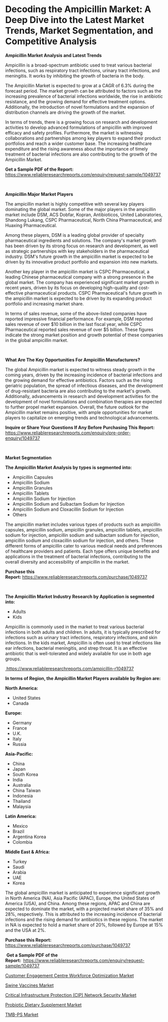 <p><h1>Decoding the Ampicillin Market: A Deep Dive into the Latest Market Trends, Market Segmentation, and Competitive Analysis</h1></p><p><strong>Ampicillin Market Analysis and Latest Trends</strong></p>
<p><p>Ampicillin is a broad-spectrum antibiotic used to treat various bacterial infections, such as respiratory tract infections, urinary tract infections, and meningitis. It works by inhibiting the growth of bacteria in the body.</p><p>The Ampicillin Market is expected to grow at a CAGR of 6.3% during the forecast period. The market growth can be attributed to factors such as the increasing prevalence of bacterial infections worldwide, the rise in antibiotic resistance, and the growing demand for effective treatment options. Additionally, the introduction of novel formulations and the expansion of distribution channels are driving the growth of the market.</p><p>In terms of trends, there is a growing focus on research and development activities to develop advanced formulations of ampicillin with improved efficacy and safety profiles. Furthermore, the market is witnessing collaborations and partnerships among key players to expand their product portfolios and reach a wider customer base. The increasing healthcare expenditure and the rising awareness about the importance of timely treatment of bacterial infections are also contributing to the growth of the Ampicillin Market.</p></p>
<p><strong>Get a Sample PDF of the Report:&nbsp;</strong> <a href="https://www.reliableresearchreports.com/enquiry/request-sample/1049737">https://www.reliableresearchreports.com/enquiry/request-sample/1049737</a></p>
<p>&nbsp;</p>
<p><strong>Ampicillin Major Market Players</strong></p>
<p><p>The ampicillin market is highly competitive with several key players dominating the global market. Some of the major players in the ampicillin market include DSM, ACS Dobfar, Kopran, Antibioticos, United Laboratories, Shandong Lukang, CSPC Pharmaceutical, North China Pharmaceutical, and Huaxing Pharmaceutical.</p><p>Among these players, DSM is a leading global provider of specialty pharmaceutical ingredients and solutions. The company's market growth has been driven by its strong focus on research and development, as well as strategic partnerships with key stakeholders in the pharmaceutical industry. DSM's future growth in the ampicillin market is expected to be driven by its innovative product portfolio and expansion into new markets.</p><p>Another key player in the ampicillin market is CSPC Pharmaceutical, a leading Chinese pharmaceutical company with a strong presence in the global market. The company has experienced significant market growth in recent years, driven by its focus on developing high-quality and cost-effective pharmaceutical products. CSPC Pharmaceutical's future growth in the ampicillin market is expected to be driven by its expanding product portfolio and increasing market share.</p><p>In terms of sales revenue, some of the above-listed companies have reported impressive financial performance. For example, DSM reported sales revenue of over $10 billion in the last fiscal year, while CSPC Pharmaceutical reported sales revenue of over $5 billion. These figures indicate the strong market position and growth potential of these companies in the global ampicillin market.</p></p>
<p>&nbsp;</p>
<p><strong>What Are The Key Opportunities For Ampicillin Manufacturers?</strong></p>
<p><p>The global Ampicillin market is expected to witness steady growth in the coming years, driven by the increasing incidence of bacterial infections and the growing demand for effective antibiotics. Factors such as the rising geriatric population, the spread of infectious diseases, and the development of drug-resistant bacteria are also contributing to the market's growth. Additionally, advancements in research and development activities for the development of novel formulations and combination therapies are expected to further propel market expansion. Overall, the future outlook for the Ampicillin market remains positive, with ample opportunities for market players to capitalize on emerging trends and technological advancements.</p></p>
<p><strong>Inquire or Share Your Questions If Any Before Purchasing This Report:</strong> <a href="https://www.reliableresearchreports.com/enquiry/pre-order-enquiry/1049737">https://www.reliableresearchreports.com/enquiry/pre-order-enquiry/1049737</a></p>
<p>&nbsp;</p>
<p><strong>Market Segmentation</strong></p>
<p><strong>The Ampicillin Market Analysis by types is segmented into:</strong></p>
<p><ul><li>Ampicillin Capsules</li><li>Ampicillin Sodium</li><li>Ampicillin Granules</li><li>Ampicillin Tablets</li><li>Ampicillin Sodium for Injection</li><li>Ampicillin Sodium and Sulbactam Sodium for Injection</li><li>Ampicillin Sodium and Cloxacillin Sodium for Injection</li><li>Others</li></ul></p>
<p><p>The ampicillin market includes various types of products such as ampicillin capsules, ampicillin sodium, ampicillin granules, ampicillin tablets, ampicillin sodium for injection, ampicillin sodium and sulbactam sodium for injection, ampicillin sodium and cloxacillin sodium for injection, and others. These different forms of ampicillin cater to various medical needs and preferences of healthcare providers and patients. Each type offers unique benefits and applications in the treatment of bacterial infections, contributing to the overall diversity and accessibility of ampicillin in the market.</p></p>
<p><strong>Purchase this Report:&nbsp;</strong><a href="https://www.reliableresearchreports.com/purchase/1049737">https://www.reliableresearchreports.com/purchase/1049737</a></p>
<p>&nbsp;</p>
<p><strong>The Ampicillin Market Industry Research by Application is segmented into:</strong></p>
<p><ul><li>Adults</li><li>Kids</li></ul></p>
<p><p>Ampicillin is commonly used in the market to treat various bacterial infections in both adults and children. In adults, it is typically prescribed for infections such as urinary tract infections, respiratory infections, and skin infections. In the kids market, Ampicillin is often used to treat infections like ear infections, bacterial meningitis, and strep throat. It is an effective antibiotic that is well-tolerated and widely available for use in both age groups.</p></p>
<p><a href="https://www.reliableresearchreports.com/ampicillin-r1049737">&nbsp;https://www.reliableresearchreports.com/ampicillin-r1049737</a></p>
<p><strong>In terms of Region, the Ampicillin Market Players available by Region are:</strong></p>
<p>
    <p> <strong> North America: </strong>
        <ul>
            <li>United States</li>
            <li>Canada</li>
        </ul>
        </p> 
    <p> <strong> Europe: </strong>
        <ul>
            <li>Germany</li>
            <li>France</li>
            <li>U.K.</li>
            <li>Italy</li>
            <li>Russia</li>
        </ul>
        </p> 
    <p> <strong> Asia-Pacific: </strong>
        <ul>
            <li>China</li>
            <li>Japan</li>
            <li>South Korea</li>
            <li>India</li>
            <li>Australia</li>
            <li>China Taiwan</li>
            <li>Indonesia</li>
            <li>Thailand</li>
            <li>Malaysia</li>
        </ul>
        </p> 
    <p> <strong> Latin America: </strong>
        <ul>
            <li>Mexico</li>
            <li>Brazil</li>
            <li>Argentina Korea</li>
            <li>Colombia</li>
        </ul>
        </p> 
    <p> <strong> Middle East & Africa: </strong>
        <ul>
            <li>Turkey</li>
            <li>Saudi</li>
            <li>Arabia</li>
            <li>UAE</li>
            <li>Korea</li>
        </ul>
    </p>
    </p>
<p><p>The global ampicillin market is anticipated to experience significant growth in North America (NA), Asia Pacific (APAC), Europe, the United States of America (USA), and China. Among these regions, APAC and China are expected to dominate the market, with a projected market share of 35% and 28%, respectively. This is attributed to the increasing incidence of bacterial infections and the rising demand for antibiotics in these regions. The market in NA is expected to hold a market share of 20%, followed by Europe at 15% and the USA at 2%.</p></p>
<p><strong>Purchase this Report: </strong><a href="https://www.reliableresearchreports.com/purchase/1049737">https://www.reliableresearchreports.com/purchase/1049737</a></p>
<p>&nbsp;<strong>Get a Sample PDF of the Report:&nbsp;&nbsp;</strong><a href="https://www.reliableresearchreports.com/enquiry/request-sample/1049737">https://www.reliableresearchreports.com/enquiry/request-sample/1049737</a></p>
<p><strong></strong></p>
<p><p><a href="https://www.linkedin.com/pulse/customer-engagement-centre-workforce-optimization-market-competitive-jfwte">Customer Engagement Centre Workforce Optimization Market</a></p><p><a href="https://github.com/mancsybtousav/Market-Research-Report-List-2/blob/main/swine-vaccines-market.md">Swine Vaccines Market</a></p><p><a href="https://www.linkedin.com/pulse/critical-infrastructure-protection-cip-network-security-market-nsode">Critical Infrastructure Protection (CIP) Network Security Market</a></p><p><a href="https://github.com/josesg55/Market-Research-Report-List-2/blob/main/probiotic-dietary-supplement-market.md">Probiotic Dietary Supplement Market</a></p><p><a href="https://issuu.com/reportprime-2/docs/tmb-ps-market-size-2030.pptx">TMB-PS Market</a></p></p>